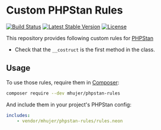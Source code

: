 # Custom PHPStan Rules

[![Build Status](https://travis-ci.org/mhujer/phpstan-rules.svg)](https://travis-ci.org/mhujer/phpstan-rules)
[![Latest Stable Version](https://poser.pugx.org/mhujer/phpstan-rules/v/stable)](https://packagist.org/packages/mhujer/phpstan-rules)
[![License](https://poser.pugx.org/mhujer/phpstan-rules/license)](https://packagist.org/packages/mhujer/phpstan-rules)

This repository provides following custom rules for [PHPStan](https://github.com/phpstan/phpstan)

* Check that the `__costruct` is the first method in the class.


## Usage

To use those rules, require them in [Composer](https://getcomposer.org/):

```bash
composer require --dev mhujer/phpstan-rules
```

And include them in your project's PHPStan config:

```yaml
includes:
    - vendor/mhujer/phpstan-rules/rules.neon
```
